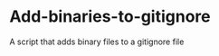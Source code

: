 Add-binaries-to-gitignore
=========================

A script that adds binary files to a gitignore file